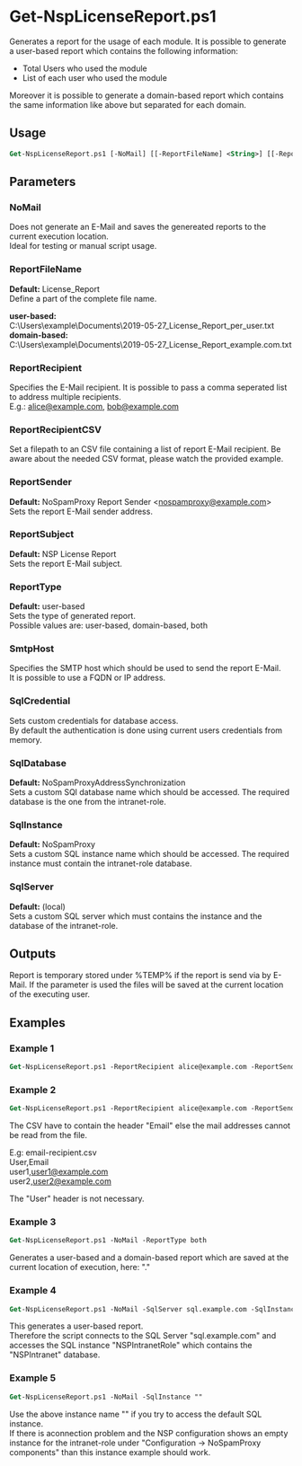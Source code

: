 
# Get-NspLicenseReport.ps1

Generates a report for the usage of each module.
It is possible to generate a user-based report which contains the following information:

 - Total Users who used the module
 - List of each user who used the module
 
Moreover it is possible to generate a domain-based report which contains the same information like above but separated for each domain. 

## Usage 

```ps
Get-NspLicenseReport.ps1 [-NoMail] [[-ReportFileName] <String>] [[-ReportRecipient] <String[]>] [[-ReportRecipientCSV] <String>][[-ReportSender] <String>] [[-ReportSubject] <String>] [[-ReportType] user-based | domain-based | both] [[-SmtpHost] <String>] [[-SqlCredential] <PSCredential>] [[-SqlDatabase] <String>] [[-SqlInstance]<String>] [[-SqlServer] <String>] [<CommonParameters>]
```

## Parameters
### NoMail
Does not generate an E-Mail and saves the genereated reports to the current execution location.  
Ideal for testing or manual script usage.

### ReportFileName
**Default:** License_Report  
Define a part of the complete file name.
 
**user-based:**  
    C:\Users\example\Documents\2019-05-27_License_Report_per_user.txt  
**domain-based:**  
    C:\Users\example\Documents\2019-05-27_License_Report_example.com.txt  
	
### ReportRecipient
Specifies the E-Mail recipient. It is possible to pass a comma seperated list to address multiple recipients.  
E.g.: alice@example.com, bob@example.com

### ReportRecipientCSV
Set a filepath to an CSV file containing a list of report E-Mail recipient. Be aware about the needed CSV format, please watch the provided example.

### ReportSender
**Default:** NoSpamProxy Report Sender \<nospamproxy@example.com>  
Sets the report E-Mail sender address.
  
### ReportSubject
**Default:** NSP License Report  
Sets the report E-Mail subject.
	
### ReportType
**Default:** user-based  
Sets the type of generated report.    
Possible values are: user-based, domain-based, both

### SmtpHost
Specifies the SMTP host which should be used to send the report E-Mail.  
It is possible to use a FQDN or IP address.
	
### SqlCredential
Sets custom credentials for database access.  
By default the authentication is done using current users credentials from memory.

### SqlDatabase
**Default:** NoSpamProxyAddressSynchronization  
Sets a custom SQl database name which should be accessed. The required database is the one from the intranet-role.

### SqlInstance
**Default:** NoSpamProxy  
Sets a custom SQL instance name which should be accessed. The required instance must contain the intranet-role database.

### SqlServer
**Default:** (local)  
Sets a custom SQL server which must contains the instance and the database of the intranet-role.

## Outputs
Report is temporary stored under %TEMP% if the report is send via by E-Mail.
If the parameter <NoMail> is used the files will be saved at the current location of the executing user.

## Examples

### Example 1
```ps
Get-NspLicenseReport.ps1 -ReportRecipient alice@example.com -ReportSender "NoSpamProxy Report Sender <nospamproxy@example.com>" -ReportSubject "Example Report" -SmtpHostmail.example.com
```

### Example 2
```ps
Get-NspLicenseReport.ps1 -ReportRecipient alice@example.com -ReportSender "NoSpamProxy Report Sender <nospamproxy@example.com>" -ReportSubject "Example Report" -SmtpHost mail.example.com -ReportRecipientCSV "C:\Users\example\Documents\email-recipient.csv"
```
The CSV have to contain the header "Email" else the mail addresses cannot be read from the file.  

E.g: email-recipient.csv  
User,Email  
user1,user1@example.com  
user2,user2@example.com  

The "User" header is not necessary.  

### Example 3
```ps
Get-NspLicenseReport.ps1 -NoMail -ReportType both
```
Generates a user-based and a domain-based report which are saved at the current location of execution, here: ".\"

### Example 4
```ps
Get-NspLicenseReport.ps1 -NoMail -SqlServer sql.example.com -SqlInstance NSPIntranetRole -SqlDatabase NSPIntranet
```
This generates a user-based report.  
Therefore the script connects to the SQL Server "sql.example.com" and accesses the SQL instance "NSPIntranetRole" which contains the "NSPIntranet" database.

### Example 5
```ps
Get-NspLicenseReport.ps1 -NoMail -SqlInstance ""
```
Use the above instance name "" if you try to access the default SQL instance.  
If there is aconnection problem and the NSP configuration shows an empty instance for the intranet-role under "Configuration -> NoSpamProxy components" than this instance example should work.

